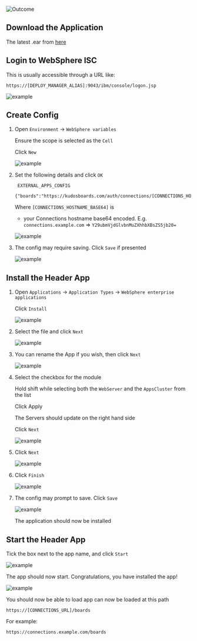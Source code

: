 ![Outcome](/assets/connections/header.png)


## Download the Application
The latest .ear from [here](/assets/connections/kudos-boards-frame.ear)

## Login to WebSphere ISC
This is usually accessible through a URL like:

    https://[DEPLOY_MANAGER_ALIAS]:9043/ibm/console/logon.jsp

![example](/assets/connections/isc.png)


## Create Config
1. Open `Environment` -> `WebSphere variables`

    Ensure the scope is selected as the `Cell`

    Click `New`

    ![example](/assets/connections/header/env1.png)


1. Set the following details and click `OK`

        EXTERNAL_APPS_CONFIG
        {"boards":"https://kudosboards.com/auth/connections/[CONNECTIONS_HOSTNAME_BASE64]"}

    Where `[CONNECTIONS_HOSTNAME_BASE64]` is

    - your Connections hostname base64 encoded.  E.g.</br>
      `connections.example.com` => `Y29ubmVjdGlvbnMuZXhhbXBsZS5jb20=`</br>

    ![example](/assets/connections/header/env-hybrid.png)

1. The config may require saving. Click `Save` if presented

    ![example](/assets/connections/isc-sync.png)


## Install the Header App
1. Open `Applications` -> `Application Types` -> `WebSphere enterprise applications`

    Click `Install`

    ![example](/assets/connections/header/app1.png)

1. Select the file and click `Next`

    ![example](/assets/connections/header/app2.png)

1. You can rename the App if you wish, then click `Next`

    ![example](/assets/connections/header/app4.png)

1. Select the checkbox for the module

    Hold shift while selecting both the `WebServer` and the `AppsCluster` from the list

    Click Apply

    The Servers should update on the right hand side

    Click `Next`

    ![example](/assets/connections/header/app5.png)

1. Click `Next`

    ![example](/assets/connections/header/app6.png)

1. Click `Finish`

    ![example](/assets/connections/header/app7.png)

1. The config may prompt to save. Click `Save`

    ![example](/assets/connections/header/app8.png)

    The application should now be installed

## Start the Header App
Tick the box next to the app name, and click `Start`

![example](/assets/connections/header/app9.png)

The app should now start. Congratulations, you have installed the app!

![example](/assets/connections/header/app10.png)

You should now be able to load  app can now be loaded at this path

    https://[CONNECTIONS_URL]/boards

For example:

    https://connections.example.com/boards
